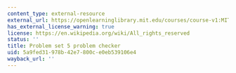 ```yaml
---
content_type: external-resource
external_url: https://openlearninglibrary.mit.edu/courses/course-v1:MITx+18.05r_10+2022_Summer/courseware/week5/ps5/2?activate_block_id=block-v1%3AMITx%2B18.05r_10%2B2022_Summer%2Btype%40vertical%2Bblock%40ps5-checkvertical
has_external_license_warning: true
license: https://en.wikipedia.org/wiki/All_rights_reserved
status: ''
title: Problem set 5 problem checker
uid: 5a9fed31-978b-42e7-800c-e0eb539106e4
wayback_url: ''
---
```

